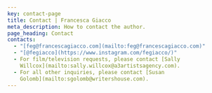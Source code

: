 ```yaml
---
key: contact-page
title: Contact | Francesca Giacco
meta_description: How to contact the author.
page_heading: Contact
contacts:
  - "[feg@francescagiacco.com](mailto:feg@francescagiacco.com)"
  - "[@fegiacco](https://www.instagram.com/fegiacco/)"
  - For film/television requests, please contact [Sally
    Willcox](mailto:sally.willcox@a3artistsagency.com).
  - For all other inquiries, please contact [Susan
    Golomb](mailto:sgolomb@writershouse.com).
---
```

